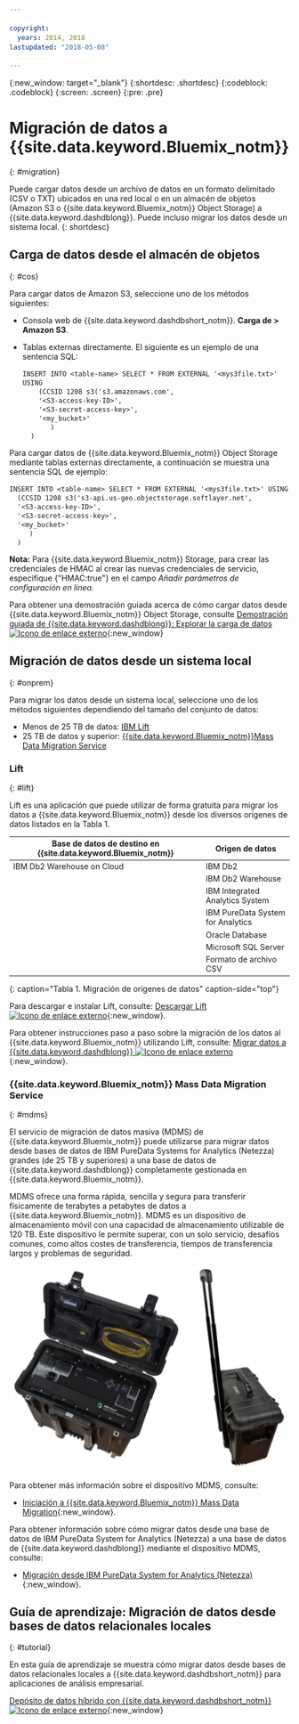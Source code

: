 ```yaml
---

copyright:
  years: 2014, 2018
lastupdated: "2018-05-08"

---
```


<!-- Attribute definitions --> 
{:new_window: target="_blank"}
{:shortdesc: .shortdesc}
{:codeblock: .codeblock}
{:screen: .screen}
{:pre: .pre}

# Migración de datos a {{site.data.keyword.Bluemix_notm}}
{: #migration}

Puede cargar datos desde un archivo de datos en un formato delimitado (CSV o TXT) ubicados en una red local o en un almacén de objetos (Amazon S3 o {{site.data.keyword.Bluemix_notm}} Object Storage) a {{site.data.keyword.dashdblong}}. Puede incluso migrar los datos desde un sistema local.
{: shortdesc}

## Carga de datos desde el almacén de objetos
{: #cos}

Para cargar datos de Amazon S3, seleccione uno de los métodos siguientes:
  * Consola web de {{site.data.keyword.dashdbshort_notm}}. **Carga de > Amazon S3**. 
  * Tablas externas directamente. El siguiente es un ejemplo de una sentencia SQL:

    ```
    INSERT INTO <table-name> SELECT * FROM EXTERNAL '<mys3file.txt>' USING
        (CCSID 1208 s3('s3.amazonaws.com', 
        '<S3-access-key-ID>',
        '<S3-secret-access-key>', 
        '<my_bucket>'
           )
      )      
    ```

Para cargar datos de {{site.data.keyword.Bluemix_notm}} Object Storage mediante tablas externas directamente, a continuación se muestra una sentencia SQL de ejemplo:

```
INSERT INTO <table-name> SELECT * FROM EXTERNAL '<mys3file.txt>' USING
  (CCSID 1208 s3('s3-api.us-geo.objectstorage.softlayer.net', 
  '<S3-access-key-ID>',
  '<S3-secret-access-key>', 
  '<my_bucket>'
     )
  )      
```

**Nota:** Para {{site.data.keyword.Bluemix_notm}} Storage, para crear las credenciales de HMAC al crear las nuevas credenciales de servicio, especifique {"HMAC:true"} en el campo *Añadir parámetros de configuración en línea*.

Para obtener una demostración guiada acerca de cómo cargar datos desde {{site.data.keyword.Bluemix_notm}} Object Storage, consulte [Demostración guiada de {{site.data.keyword.dashdblong}}: Explorar la carga de datos ![Icono de enlace externo](../../icons/launch-glyph.svg "Icono de enlace externo")](https://www.ibm.com/cloud/garage/demo/try-db2-warehouse-cloud){:new_window}

## Migración de datos desde un sistema local
{: #onprem}

Para migrar los datos desde un sistema local, seleccione uno de los métodos siguientes dependiendo del tamaño del conjunto de datos:
* Menos de 25 TB de datos: [IBM Lift](#lift)
* 25 TB de datos y superior: [{{site.data.keyword.Bluemix_notm}}Mass Data Migration Service](#mdms)

### Lift
{: #lift}

Lift es una aplicación que puede utilizar de forma gratuita para migrar los datos a {{site.data.keyword.Bluemix_notm}} desde los diversos orígenes de datos listados en la Tabla 1. 

| Base de datos de destino en {{site.data.keyword.Bluemix_notm}} | Origen de datos |
|------------------------------|-------------|
| IBM Db2 Warehouse on Cloud   | IBM Db2 |
|                              | IBM Db2 Warehouse |
|                              | IBM Integrated Analytics System |
|                              | IBM PureData System for Analytics |
|                              | Oracle Database |
|                              | Microsoft SQL Server |
|                              | Formato de archivo CSV |
{: caption="Tabla 1. Migración de orígenes de datos" caption-side="top"}

Para descargar e instalar Lift, consulte: [Descargar Lift ![Icono de enlace externo](../../icons/launch-glyph.svg "Icono de enlace externo")](https://lift.ng.bluemix.net/#download){:new_window}.

Para obtener instrucciones paso a paso sobre la migración de los datos al {{site.data.keyword.Bluemix_notm}} utilizando Lift, consulte: [Migrar datos a {{site.data.keyword.dashdblong}} ![Icono de enlace externo](../../icons/launch-glyph.svg "Icono de enlace externo")](https://lift.ng.bluemix.net/#docs){:new_window}.

### {{site.data.keyword.Bluemix_notm}} Mass Data Migration Service
{: #mdms}

El servicio de migración de datos masiva (MDMS) de {{site.data.keyword.Bluemix_notm}} puede utilizarse para migrar datos desde bases de datos de IBM PureData Systems for Analytics (Netezza) grandes (de 25 TB y superiores) a una base de datos de {{site.data.keyword.dashdblong}} completamente gestionada en {{site.data.keyword.Bluemix_notm}}.

MDMS ofrece una forma rápida, sencilla y segura para transferir físicamente de terabytes a petabytes de datos a {{site.data.keyword.Bluemix_notm}}. MDMS es un dispositivo de almacenamiento móvil con una capacidad de almacenamiento utilizable de 120 TB. Este dispositivo le permite superar, con un solo servicio, desafíos comunes, como altos costes de transferencia, tiempos de transferencia largos y problemas de seguridad.

![Vista del dispositivo del servicio de migración de datos masiva](images/mdms.svg)

Para obtener más información sobre el dispositivo MDMS, consulte: 
- [Iniciación a {{site.data.keyword.Bluemix_notm}} Mass Data Migration](/docs/infrastructure/mass-data-migration/index.html#getting-started-with-ibm-cloud-mass-data-migration){:new_window}.

Para obtener información sobre cómo migrar datos desde una base de datos de IBM PureData System for Analytics (Netezza) a una base de datos de {{site.data.keyword.dashdblong}} mediante el dispositivo MDMS, consulte: 
- [Migración desde IBM PureData System for Analytics (Netezza)](/docs/services/Db2whc/pda_db2whc_mdms.html){:new_window}.

## Guía de aprendizaje: Migración de datos desde bases de datos relacionales locales
{: #tutorial}

En esta guía de aprendizaje se muestra cómo migrar datos desde bases de datos relacionales locales a {{site.data.keyword.dashdbshort_notm}} para aplicaciones de análisis empresarial. 

[Depósito de datos híbrido con {{site.data.keyword.dashdbshort_notm}} ![Icono de enlace externo](../../icons/launch-glyph.svg "Icono de enlace externo")](https://www.ibm.com/cloud/garage/tutorials/ibm-db2-warehouse-on-cloud/hybrid-data-warehousing-with-db-2-warehouse-on-cloud){:new_window}

